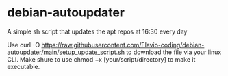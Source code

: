 # debian-autoupdater
A simple sh script that updates the apt repos at 16:30 every day


Use curl -O https://raw.githubusercontent.com/Flavio-coding/debian-autoupdater/main/setup_update_script.sh to download the file via your linux CLI.
Make shure to use chmod +x [your/script/directory] to make it executable.
